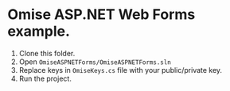 # Omise ASP.NET Web Forms example.

1. Clone this folder.
2. Open `OmiseASPNETForms/OmiseASPNETForms.sln`
3. Replace keys in `OmiseKeys.cs` file with your public/private key.
4. Run the project.
